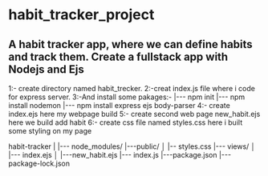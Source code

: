 # habit_tracker_project
A habit tracker app, where we can define habits and track them. Create a fullstack app with Nodejs and Ejs
-----------------------------------------------------------------------------------------------------------------------------------------------------------------------------
1:- create directory named habit_trecker.
2:-creat index.js file where i code for express server.
3:-And install some pakages:-
|--- npm init
|--- npm install nodemon
|--- npm install express ejs body-parser
4:- create index.ejs here my webpage build
5:- create second web page new_habit.ejs here we build add habit
6:- create css file named styles.css here i built some styling on my page

habit-tracker
|
|--- node_modules/
|---public/
│   |-- styles.css
|--- views/
│   |--- index.ejs
│   |---new_habit.ejs
|--- index.js
|---package.json
|---package-lock.json

